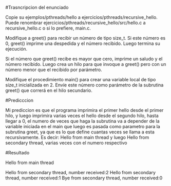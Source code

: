 #Trasncripcion del enunciado

Copie su ejemplos/pthreads/hello a ejercicios/pthreads/recursive_hello. Puede renombrar ejercicios/pthreads/recursive_hello/src/hello.c a recursive_hello.c o si lo prefiere, main.c.

Modifique a greet() para recibir un número de tipo size_t. Si este número es 0, greet() imprime una despedida y el número recibido. Luego termina su ejecución.

Si el número que greet() recibe es mayor que cero, imprime un saludo y el número recibido. Luego crea un hilo para que invoque a greet() pero con un número menor que el recibido por parámetro.

Modifique el procedimiento main() para crear una variable local de tipo size_t inicializada en 2. Envíe este número como parámetro de la subrutina greet() que correrá en el hilo secundario.

#Predicccion

Mi prediccion es que el programa imprimira el primer hello desde el primer hilo, y luego imprimira varias veces el hello desde el segundo hilo, hasta llegar a 0, el numero de veces que haga la subrutina va a depender de la variable iniciada en el main que luego es pasada como parametro para la subrutina greet, ya que es lo que define cuantas veces se llama a esta recursivamente.
Es decir: Hello from main thread y luego Hello from secondary thread, varias veces con el numero respectivo

#Resultado

Hello from main thread

Hello from secondary thread, number received:2
Hello from secondary thread, number received:1
Bye from secondary thread, number received:0
